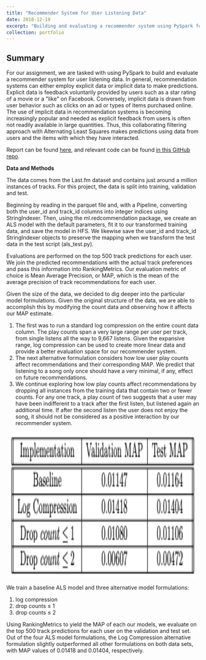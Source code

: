 ```yaml
---
title: "Recommender System for User Listening Data"
date: 2018-12-19
excerpt: "Building and evaluating a recommender system using PySpark for user listening data via collaborative filtering and alternating least squares (ALS).<br/><img src='/images/RSFiltering.png' style='width:395px;height:180px;'>"
collection: portfolio
---
```


## Summary

For our assignment, we are tasked with using PySpark to build and evaluate a recommender system for user listening data. In general, recommendation systems can either employ explicit data or implicit data to make predictions. Explicit data is feedback voluntarily provided by users such as a star rating of a movie or a "like" on Facebook. Conversely, implicit data is drawn from user behavior such as clicks on an ad or types of items purchased online. The use of implicit data in recommendation systems is becoming increasingly popular and needed as explicit feedback from users is often not readily available in large quantities. Thus, this collaborating filtering approach with Alternating Least Squares makes predictions using data from users and the items with which they have interacted.

Report can be found [here](https://github.com/zivschwartz/Recommendation-System/blob/master/Big_Data_Final_Report.pdf), and relevant code can be found [in this GitHub repo](https://github.com/zivschwartz/Recommendation-System).

**Data and Methods** 

The data comes from the Last.fm dataset and contains just around a million instances of tracks. For this project, the data is split into training, validation and test.  

Beginning by reading in the parquet file and, with a Pipeline, converting both the user_id and track_id columns into integer indices using StringIndexer. Then, using the ml.redcommendation package, we create an ALS model with the default parameters, fit it to our transformed training data, and save the model in HFS. We likewise save the user_id and track_id StringIndexer objects to preserve the mapping when we transform the test data in the test script (als_test.py).

Evaluations are performed on the top 500 track predictions for each user. We join the predicted recommendations with the actual track preferences and pass this information into RankingMetrics. Our evaluation metric of choice is Mean Average Precision, or MAP, which is the mean of the average precision of track recommendations for each user.

Given the size of the data, we decided to dig deeper into the particular model formulations. Given the original structure of the data, we are able to accomplish this by modifying the count data and observing how it affects our MAP estimate.

1. The first was to run a standard log compression on the entire count data column. The play counts span a very large range per user per track, from single listens all the way to 9,667 listens. Given the expansive range, log compression can be used to create more linear data and provide a better evaluation space for our recommender system.
2. The next alternative formulation considers how low user play counts affect recommendations and their corresponding MAP. We predict that listening to a song only once should have a very minimal, if any, effect on future recommendations.
3. We continue exploring how low play counts affect recommendations by dropping all instances from the training data that contain two or fewer counts. For any one track, a play count of two suggests that a user may have been indifferent to a track after the first listen, but listened again an additional time. If after the second listen the user does not enjoy the song, it should not be considered as a positive interaction by our recommender system.

<p align="center">
  <img width="485.5" height="381" src="/images/RSTable.png">
</p>

We train a baseline ALS model and three alternative model formulations:
1. log compression
2. drop counts ≤ 1 
3. drop counts ≤ 2

Using RankingMetrics to yield the MAP of each our models, we evaluate on the top 500 track predictions for each user on the validation and test set. Out of the four ALS model formulations, the Log Compression alternative formulation slightly outperformed all other formulations on both data sets, with MAP values of 0.01418 and 0.01404, respectively.



